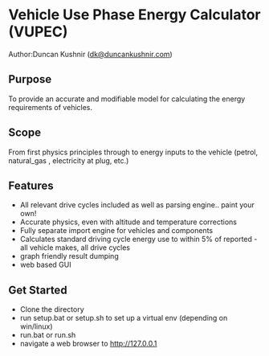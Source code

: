 # Vehicle Use Phase Energy Calculator (VUPEC)
Author:Duncan Kushnir (dk@duncankushnir.com)

## Purpose
To provide an accurate and modifiable model for calculating the energy requirements of vehicles. 

## Scope
From first physics principles through to energy inputs to the vehicle (petrol, natural_gas
, electricity at plug, etc.)

## Features
- All relevant drive cycles included as well as parsing engine.. paint your own!
- Accurate physics, even with altitude and temperature corrections
- Fully separate import engine for vehicles and components
- Calculates standard driving cycle energy use to within 5% of reported - all vehicle makes, all
 drive cycles
 - graph friendly result dumping
 - web based GUI
 
 ## Get Started
- Clone the directory
- run setup.bat or setup.sh to set up a virtual env (depending on win/linux)
- run.bat or run.sh
- navigate a web browser to http://127.0.0.1
